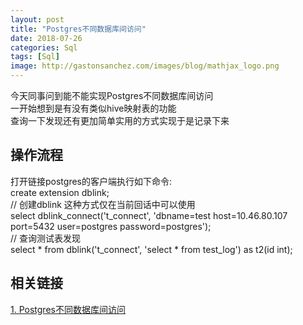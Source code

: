 ```yaml
---
layout: post
title: "Postgres不同数据库间访问"
date: 2018-07-26
categories: Sql
tags: [Sql]
image: http://gastonsanchez.com/images/blog/mathjax_logo.png
---
```

今天同事问到能不能实现Postgres不同数据库间访问  
一开始想到是有没有类似hive映射表的功能  
查询一下发现还有更加简单实用的方式实现于是记录下来  
<!-- more -->
## 操作流程
打开链接postgres的客户端执行如下命令:  
create extension dblink;  
// 创建dblink 这种方式仅在当前回话中可以使用  
select dblink_connect('t_connect', 'dbname=test host=10.46.80.107 port=5432 user=postgres password=postgres');  
// 查询测试表发现  
select * from dblink('t_connect', 'select * from test_log') as t2(id int);

## 相关链接
[1. Postgres不同数据库间访问](https://www.cnblogs.com/cnmarkao/p/4321532.html)  
